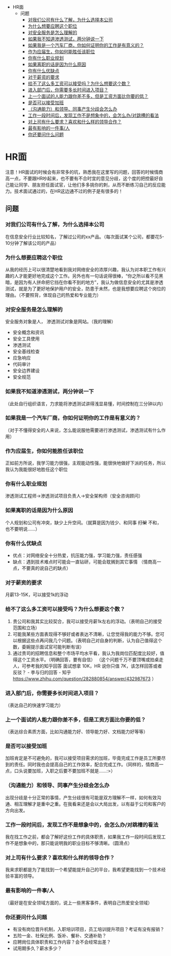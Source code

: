 - HR面
  - 问题
    - [对我们公司有什么了解，为什么选择本公司](https://github.com/Leezj9671/Pentest_Interview/blob/master/HR问题.md#对我们公司有什么了解为什么选择本公司)
    - [为什么想要应聘这个职位](https://github.com/Leezj9671/Pentest_Interview/blob/master/HR问题.md#为什么想要应聘这个职位)
    - [对安全服务是怎么理解的](https://github.com/Leezj9671/Pentest_Interview/blob/master/HR问题.md#对安全服务是怎么理解的)
    - [如果我不知道渗透测试，两分钟说一下](https://github.com/Leezj9671/Pentest_Interview/blob/master/HR问题.md#如果我不知道渗透测试两分钟说一下)
    - [如果我是一个汽车厂商，你如何证明你的工作是有意义的？](https://github.com/Leezj9671/Pentest_Interview/blob/master/HR问题.md#如果我是一个汽车厂商你如何证明你的工作是有意义的)
    - [作为应届生，你如何能胜任该职位](https://github.com/Leezj9671/Pentest_Interview/blob/master/HR问题.md#作为应届生你如何能胜任该职位)
    - [你有什么职业规划](https://github.com/Leezj9671/Pentest_Interview/blob/master/HR问题.md#你有什么职业规划)
    - [如果离职的话是因为什么原因](https://github.com/Leezj9671/Pentest_Interview/blob/master/HR问题.md#如果离职的话是因为什么原因)
    - [你有什么优缺点](https://github.com/Leezj9671/Pentest_Interview/blob/master/HR问题.md#你有什么优缺点)
    - [对于薪资的要求](https://github.com/Leezj9671/Pentest_Interview/blob/master/HR问题.md#对于薪资的要求)
    - [给不了这么多工资可以接受吗？为什么想要这个数？](https://github.com/Leezj9671/Pentest_Interview/blob/master/HR问题.md#给不了这么多工资可以接受吗为什么想要这个数)
    - [进入部门后，你需要多长时间进入项目？](https://github.com/Leezj9671/Pentest_Interview/blob/master/HR问题.md#进入部门后你需要多长时间进入项目)
    - [上一个面试的人能力跟你差不多，但是工资方面比你要的低？](https://github.com/Leezj9671/Pentest_Interview/blob/master/HR问题.md#上一个面试的人能力跟你差不多但是工资方面比你要的低)
    - [是否可以接受加班](https://github.com/Leezj9671/Pentest_Interview/blob/master/HR问题.md#是否可以接受加班)
    - [（沟通能力）和领导、同事产生分歧会怎么办](https://github.com/Leezj9671/Pentest_Interview/blob/master/HR问题.md#沟通能力和领导同事产生分歧会怎么办)
    - [工作一段时间后，发现工作不是想象中的，会怎么办/对跳槽的看法](https://github.com/Leezj9671/Pentest_Interview/blob/master/HR问题.md#工作一段时间后，发现工作不是想象中的，会怎么办/对跳槽的看法)
    - [对上司有什么要求？喜欢和什么样的领导合作？](https://github.com/Leezj9671/Pentest_Interview/blob/master/HR问题.md#对上司有什么要求喜欢和什么样的领导合作)
    - [最有影响的一件事/人](https://github.com/Leezj9671/Pentest_Interview/blob/master/HR问题.md#最有影响的一件事人)
    - [你还要问什么问题](https://github.com/Leezj9671/Pentest_Interview/blob/master/HR问题.md#你还要问什么问题)

# HR面

注意！HR面试的时候会有非常多的坑，熟悉我在这里写的问题，回答的时候情商高一点，不要跟HR吵起来，也不要有不合时宜的意见分歧，这个度的把控最好自己能让同学、朋友担任面试官，让他们多多挑你的刺，从而不断练习自己的反应能力。技术面试通过的，在HR这边通不过的例子是有很多的！

## 问题

### 对我们公司有什么了解，为什么选择本公司

在信息安全行业比较知名，了解过公司的xx产品。（每次面试某个公司，都要花5-10分钟了解该公司的产品）

### 为什么想要应聘这个职位

从我的经历上可以很清楚地看到我对网络安全的浓厚兴趣，我认为对本职工作有兴趣的人才能更好地完成这个工作。另外也有一句话说得很棒，“你之所以看不见黑暗，是因为有人拼命把它挡在你看不到的地方”，我认为做信息安全的尤其是渗透测试，就是为了更好地保护用户的安全，防患于未然，也是我想要应聘这个岗位的理由。（不要照背，体现自己的热爱和专业能力）

### 对安全服务是怎么理解的

安全服务对象是人， 渗透测试对象是网站。（我的理解）

- 安全概念和资讯
- 安全工具使用
- 渗透测试
- 安全基线检查
- 应急响应
- 代码审计
- 安全边界建设
- 安全规范

### 如果我不知道渗透测试，两分钟说一下

（此处自行组织语言，力求能将渗透测试讲得浅显易懂，时间控制在三分钟以内）

### 如果我是一个汽车厂商，你如何证明你的工作是有意义的？

（对于不懂得安全的人来说，怎么能说服他需要进行渗透测试，渗透测试有什么作用）

### 作为应届生，你如何能胜任该职位

正如前方所说，我学习能力很强，主观能动性强，能很快地做好下派的任务，所以我认为我能很好地胜任这个职位

### 你有什么职业规划

渗透测试工程师->渗透测试项目负责人->安全架构师（安全咨询顾问）

### 如果离职的话是因为什么原因

个人规划和公司有冲突，缺少上升空间。（就算是因为钱少、和同事 ~~打架~~ 不和，也不要明说……）

### 你有什么优缺点

- 优点：对网络安全十分热爱，抗压能力强，学习能力强，责任感强
- 缺点：遇到技术难点时可能会一直钻研，可能会耽搁到其它事情 （情商高一点，不要真的说自己的缺点）

### 对于薪资的要求

月薪13-15K，可以接受1k的浮动

### 给不了这么多工资可以接受吗？为什么想要这个数？

1. 贵公司和我其实比较契合，我可以接受月薪1k左右的浮动。（表明自己的接受范围和立场）
2. 可能我某些方面表现得不够好或者表达不清晰，让您觉得我的能力不够。您可以根据这些点再问我几个问题。（表明自己对自身的判断，认为自己值得这个数，委婉提示面试官可能判断有误）
3. 通过贵司的招聘信息和整个市场平均水平看，我认为我岗位匹配度比较好，值得这个工资水平。（明确回答，要有自信） （这个问题千万不要顶嘴或拍桌走人，可参考我的知乎回答 面试想拿 10K，HR 说你只值 7K，该怎样回答或者反驳？ - 李与归的回答 - 知乎 https://www.zhihu.com/question/282880854/answer/432987673 ）

### 进入部门后，你需要多长时间进入项目？

（表达自己的快速学习能力）

### 上一个面试的人能力跟你差不多，但是工资方面比你要的低？

（表达综合素质方面，比如沟通能力好、领导能力好、文档能力好等等）

### 是否可以接受加班

加班肯定是不可避免的，我可以接受项目需求的加班，毕竟完成工作是员工所要尽到的责任。同时我也会提高自己的工作效率，配合完成工作。（同样的，情商高一点，口头说要加班，入职之后要不要加班不就是……:>）

### （沟通能力）和领导、同事产生分歧会怎么办

出现分歧是十分正常的事情，产生分歧很有可能是双方理解不一样，如何有效沟通、相互理解才是重中之重。在我看来还是会以大局出发，以有益于公司和客户的方向出发。

### 工作一段时间后，发现工作不是想象中的，会怎么办/对跳槽的看法

我在找工作之前，都会了解好这份工作的具体职责，如果我工作一段时间后发现工作不是想象中的，那只能说明我的职业目标不够清晰。（圆滑点）

### 对上司有什么要求？喜欢和什么样的领导合作？

我来求职都是为了能找到一个希望能提升自己的平台，我希望更能找到一个技术经验丰富的领导。

### 最有影响的一件事/人

（最好是在安全领域方面的，说上一些黑客事件，表明自己热爱安全领域）

### 你还要问什么问题

- 有没有岗位晋升机制，入职培训项目，员工培训提升项目？考证有没有报销？
- 五险一金、社保比例、饭补、餐补、交通补助？
- 应聘岗位具体职责和工作内容？会不会经常出差？
- 试用期多久？薪水多少？

<details class="details-reset details-overlay details-overlay-dark" style="box-sizing: border-box; display: block;"><summary data-hotkey="l" aria-label="Jump to line" role="button" style="box-sizing: border-box; display: list-item; cursor: pointer; list-style: none;"></summary></details>

 